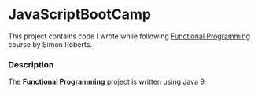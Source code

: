 # JavaScriptBootCamp
This project contains code I wrote while following [Functional Programming](https://learning.oreilly.com/videos/functional-programming-for/9780134778235) course by Simon Roberts.

### Description
The __Functional Programming__ project is written using Java 9.